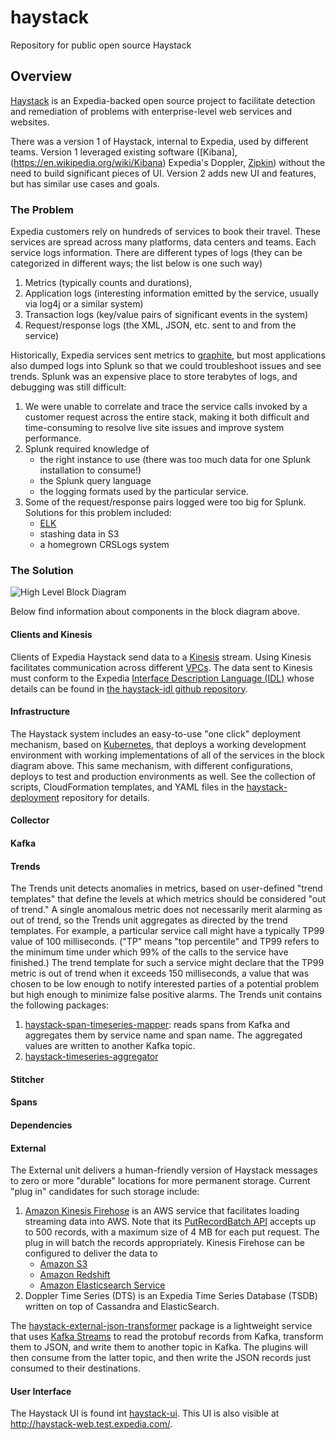 # haystack
Repository for public open source Haystack

## Overview
[Haystack](https://github.com/ExpediaDotCom/haystack) is an Expedia-backed open source project to facilitate detection 
and remediation of problems with enterprise-level web services and websites.

There was a version 1 of Haystack, internal to Expedia, used by different teams. Version 1 leveraged existing software 
([Kibana],(https://en.wikipedia.org/wiki/Kibana) Expedia's Doppler, [Zipkin](http://zipkin.io/)) without the need to 
build significant pieces of UI. Version 2 adds new UI and features, but has similar use cases and goals.
  
### The Problem
Expedia customers rely on hundreds of services to book their travel. These services are spread across many platforms, 
data centers and teams. Each service logs information. There are different types of logs (they can be categorized in 
different ways; the list below is one such way) 
1. Metrics (typically counts and durations), 
2. Application logs (interesting information emitted by the service, usually via log4j or a similar system)
3. Transaction logs (key/value pairs of significant events in the system)
4. Request/response logs (the XML, JSON, etc. sent to and from the service)

Historically, Expedia services sent metrics to [graphite](https://graphiteapp.org/), but most applications also dumped
logs into Splunk so that we could troubleshoot issues and see trends. Splunk was an expensive place to store terabytes
of logs, and debugging was still difficult: 

1. We were unable to correlate and trace the service calls invoked by a customer request across the entire stack, making
it both difficult and time-consuming to resolve live site issues and improve system performance. 
2. Splunk required knowledge of 
    * the right instance to use (there was too much data for one Splunk installation to consume!) 
    * the Splunk query language
    * the logging formats used by the particular service. 
3. Some of the request/response pairs logged were too big for Splunk. Solutions for this problem included:
    * [ELK](https://www.elastic.co/webinars/introduction-elk-stack)
    * stashing data in S3
    * a homegrown CRSLogs system
    
### The Solution
![High Level Block Diagram](documentation/diagrams/Haystack%20v2%20Components.png)

Below find information about components in the block diagram above.

#### Clients and Kinesis
Clients of Expedia Haystack send data to a [Kinesis](https://aws.amazon.com/kinesis/) stream. Using Kinesis facilitates
communication across different [VPCs](https://aws.amazon.com/vpc/). The data sent to Kinesis must conform to the Expedia
[Interface Description Language (IDL)](https://en.wikipedia.org/wiki/IDL_specification_language) whose details can be 
found in [the haystack-idl github repository](https://github.com/ExpediaDotCom/haystack-idl).
#### Infrastructure
The Haystack system includes an easy-to-use "one click" deployment mechanism, based on 
[Kubernetes](https://en.wikipedia.org/wiki/Kubernetes), that deploys a working development environment with working
implementations of all of the services in the block diagram above. This same mechanism, with different configurations, 
deploys to test and production environments as well. See the collection of scripts, CloudFormation templates, and YAML 
files in the [haystack-deployment](https://github.com/ExpediaInc/haystack-deployment) repository for details.
#### Collector
#### Kafka
#### Trends
The Trends unit detects anomalies in metrics, based on user-defined "trend templates" that define the levels at which
metrics should be considered "out of trend." A single anomalous metric does not necessarily merit alarming as out of
trend, so the Trends unit aggregates as directed by the trend templates. For example, a particular service call might
have a typically TP99 value of 100 milliseconds. ("TP" means "top percentile" and TP99 refers to the minimum time under 
which 99% of the calls to the service have finished.) The trend template for such a service might declare that the TP99
metric is out of trend when it exceeds 150 milliseconds, a value that was chosen to be low enough to notify interested
parties of a potential problem but high enough to minimize false positive alarms. The Trends unit contains the following
packages:
1. [haystack-span-timeseries-mapper](https://github.com/ExpediaDotCom/haystack-span-timeseries-mapper): reads spans from
Kafka and aggregates them by service name and span name. The aggregated values are written to another Kafka topic.
2. [haystack-timeseries-aggregator](https://github.com/ExpediaDotCom/haystack-timeseries-aggregator)
#### Stitcher
#### Spans
#### Dependencies
#### External
The External unit delivers a human-friendly version of Haystack messages to zero or more "durable" locations for more
permanent storage. Current "plug in" candidates for such storage include:
1. [Amazon Kinesis Firehose](https://aws.amazon.com/kinesis/firehose/) is an AWS service that facilitates loading 
streaming data into AWS. Note that its 
[PutRecordBatch API](http://docs.aws.amazon.com/firehose/latest/APIReference/API_PutRecordBatch.html) accepts up to
500 records, with a maximum size of 4 MB for each put request. The plug in will batch the records appropriately.
Kinesis Firehose can be configured to deliver the data to
    * [Amazon S3](https://aws.amazon.com/s3/)
    * [Amazon Redshift](https://aws.amazon.com/redshift/)
    * [Amazon Elasticsearch Service](https://aws.amazon.com/elasticsearch-service/)
2. Doppler Time Series (DTS) is an Expedia Time Series Database (TSDB) written on top of Cassandra and ElasticSearch. 

The [haystack-external-json-transformer](https://github.com/ExpediaDotCom/haystack-external-json-transformer) package is
a lightweight service that uses [Kafka Streams](https://kafka.apache.org/documentation/streams/) to read the protobuf 
records from Kafka, transform them to JSON, and write them to another topic in Kafka. The plugins will then consume
from the latter topic, and then write the JSON records just consumed to their destinations.
#### User Interface
The Haystack UI is found int [haystack-ui](https://github.com/ExpediaDotCom/haystack-ui). 
This UI is also visible at http://haystack-web.test.expedia.com/.

